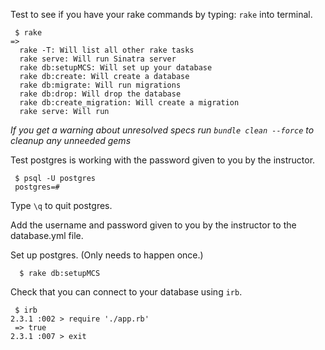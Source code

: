 Test to see if you have your rake commands by typing: `rake` into terminal.

```
 $ rake
=>
  rake -T: Will list all other rake tasks
  rake serve: Will run Sinatra server
  rake db:setupMCS: Will set up your database
  rake db:create: Will create a database
  rake db:migrate: Will run migrations
  rake db:drop: Will drop the database
  rake db:create_migration: Will create a migration
  rake serve: Will run
```
*If you get a warning about unresolved specs run `bundle clean --force` to cleanup any unneeded gems*

Test postgres is working with the password given to you by the instructor.

```
 $ psql -U postgres
 postgres=#

```

Type `\q` to quit postgres.

Add the username and password given to you by the instructor to the database.yml file.

Set up postgres. (Only needs to happen once.)

```
  $ rake db:setupMCS
```


Check that you can connect to your database using `irb`.

```
 $ irb
2.3.1 :002 > require './app.rb'
 => true
2.3.1 :007 > exit
```